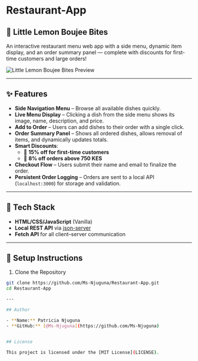 # Restaurant-App

## 🍋 Little Lemon Boujee Bites

An interactive restaurant menu web app with a side menu, dynamic item display, and an order summary panel — complete with discounts for first-time customers and large orders!

![Little Lemon Boujee Bites Preview](images/Restaurant-App.gif)

---

## ✨ Features

- **Side Navigation Menu** – Browse all available dishes quickly.
- **Live Menu Display** – Clicking a dish from the side menu shows its image, name, description, and price.
- **Add to Order** – Users can add dishes to their order with a single click.
- **Order Summary Panel** – Shows all ordered dishes, allows removal of items, and dynamically updates totals.
- **Smart Discounts**:
  - 🎁 **15% off for first-time customers**
  - 💸 **8% off orders above 750 KES**
- **Checkout Flow** – Users submit their name and email to finalize the order.
- **Persistent Order Logging** – Orders are sent to a local API (`localhost:3000`) for storage and validation.

---

## 🔧 Tech Stack

- **HTML/CSS/JavaScript** (Vanilla)
- **Local REST API** via [json-server](https://github.com/typicode/json-server)
- **Fetch API** for all client–server communication

---

## 🚀 Setup Instructions

1. Clone the Repository

  ```bash
  git clone https://github.com/Ms-Njuguna/Restaurant-App.git
  cd Restaurant-App

---

## Author

- **Name:** Patricia Njuguna
- **GitHub:** [@Ms-Njuguna](https://github.com/Ms-Njuguna)


## License

This project is licensed under the [MIT License](LICENSE).